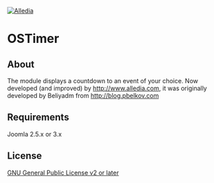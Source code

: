 [![Alledia](https://www.alledia.com/images/logo_circle_small.png)](https://www.alledia.com)

OSTimer
============

## About

The module displays a countdown to an event of your choice. Now developed (and improved) by http://www.alledia.com, it was originally developed by Beliyadm from http://blog.pbelkov.com

## Requirements

Joomla 2.5.x or 3.x

## License

[GNU General Public License v2 or later](http://www.gnu.org/copyleft/gpl.html)
